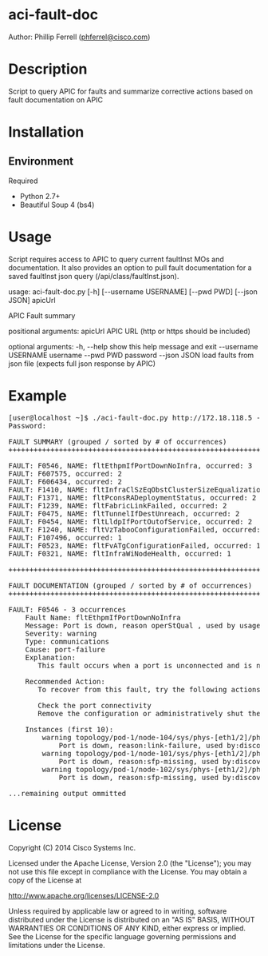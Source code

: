 aci-fault-doc
=============
Author: Phillip Ferrell (phferrel@cisco.com)

# Description
Script to query APIC for faults and summarize corrective actions based on fault documentation on APIC

# Installation

## Environment
Required
* Python 2.7+
* Beautiful Soup 4 (bs4)


# Usage
Script requires access to APIC to query current faultInst MOs and documentation.  It also provides an option to pull fault documentation for a saved faultInst json query (/api/class/faultInst.json).


usage: aci-fault-doc.py [-h] [--username USERNAME] [--pwd PWD] [--json JSON]
                        apicUrl

APIC Fault summary

positional arguments:
  apicUrl              APIC URL (http or https should be included)

optional arguments:
  -h, --help           show this help message and exit
  --username USERNAME  username
  --pwd PWD            password
  --json JSON          load faults from json file (expects full json response
                       by APIC)

# Example
<pre>
[user@localhost ~]$ ./aci-fault-doc.py http://172.18.118.5 --user admin
Password: 

FAULT SUMMARY (grouped / sorted by # of occurrences)
++++++++++++++++++++++++++++++++++++++++++++++++++++++++++++++++++++++++++++++++

FAULT: F0546, NAME: fltEthpmIfPortDownNoInfra, occurred: 3
FAULT: F607575, occurred: 2
FAULT: F606434, occurred: 2
FAULT: F1410, NAME: fltInfraClSzEqObstClusterSizeEqualization, occurred: 2
FAULT: F1371, NAME: fltPconsRADeploymentStatus, occurred: 2
FAULT: F1239, NAME: fltFabricLinkFailed, occurred: 2
FAULT: F0475, NAME: fltTunnelIfDestUnreach, occurred: 2
FAULT: F0454, NAME: fltLldpIfPortOutofService, occurred: 2
FAULT: F1240, NAME: fltVzTabooConfigurationFailed, occurred: 1
FAULT: F107496, occurred: 1
FAULT: F0523, NAME: fltFvATgConfigurationFailed, occurred: 1
FAULT: F0321, NAME: fltInfraWiNodeHealth, occurred: 1

++++++++++++++++++++++++++++++++++++++++++++++++++++++++++++++++++++++++++++++++

FAULT DOCUMENTATION (grouped / sorted by # of occurrences)
++++++++++++++++++++++++++++++++++++++++++++++++++++++++++++++++++++++++++++++++

FAULT: F0546 - 3 occurrences
    Fault Name: fltEthpmIfPortDownNoInfra
    Message: Port is down, reason operStQual , used by usage
    Severity: warning 
    Type: communications 
    Cause: port-failure 
    Explanation: 
       This fault occurs when a port is unconnected and is not in use for infra 
       
    Recommended Action: 
       To recover from this fault, try the following actions 
       
       Check the port connectivity 
       Remove the configuration or administratively shut the port if the port is not in use 

    Instances (first 10):
        warning topology/pod-1/node-104/sys/phys-[eth1/2]/phys/fault-F0546
            Port is down, reason:link-failure, used by:discovery
        warning topology/pod-1/node-101/sys/phys-[eth1/2]/phys/fault-F0546
            Port is down, reason:sfp-missing, used by:discovery
        warning topology/pod-1/node-102/sys/phys-[eth1/2]/phys/fault-F0546
            Port is down, reason:sfp-missing, used by:discovery

...remaining output ommitted
</pre>
# License

Copyright (C) 2014 Cisco Systems Inc.

Licensed under the Apache License, Version 2.0 (the "License");
you may not use this file except in compliance with the License.
You may obtain a copy of the License at

http://www.apache.org/licenses/LICENSE-2.0

Unless required by applicable law or agreed to in writing, software
distributed under the License is distributed on an "AS IS" BASIS,
WITHOUT WARRANTIES OR CONDITIONS OF ANY KIND, either express or implied.
See the License for the specific language governing permissions and
limitations under the License.
